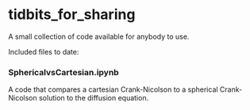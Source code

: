 # tidbits_for_sharing
A small collection of code available for anybody to use.

Included files to date:

### SphericalvsCartesian.ipynb
A code that compares a cartesian Crank-Nicolson to a spherical Crank-Nicolson solution to the diffusion equation.
